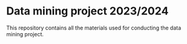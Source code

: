 # Data mining project 2023/2024
This repository contains all the materials used for conducting the data mining project.
